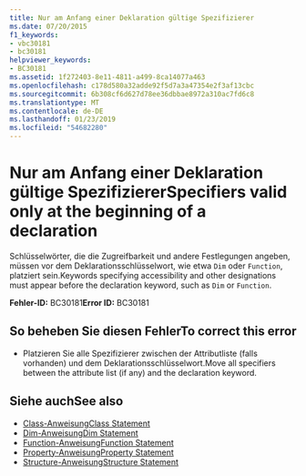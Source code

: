 ```yaml
---
title: Nur am Anfang einer Deklaration gültige Spezifizierer
ms.date: 07/20/2015
f1_keywords:
- vbc30181
- bc30181
helpviewer_keywords:
- BC30181
ms.assetid: 1f272403-8e11-4811-a499-8ca14077a463
ms.openlocfilehash: c178d580a32adde92f5d7a3a47354e2f3af13cbc
ms.sourcegitcommit: 6b308cf6d627d78ee36dbbae8972a310ac7fd6c8
ms.translationtype: MT
ms.contentlocale: de-DE
ms.lasthandoff: 01/23/2019
ms.locfileid: "54682280"
---
```

# <a name="specifiers-valid-only-at-the-beginning-of-a-declaration"></a><span data-ttu-id="fdbdf-102">Nur am Anfang einer Deklaration gültige Spezifizierer</span><span class="sxs-lookup"><span data-stu-id="fdbdf-102">Specifiers valid only at the beginning of a declaration</span></span>
<span data-ttu-id="fdbdf-103">Schlüsselwörter, die die Zugreifbarkeit und andere Festlegungen angeben, müssen vor dem Deklarationsschlüsselwort, wie etwa `Dim` oder `Function`, platziert sein.</span><span class="sxs-lookup"><span data-stu-id="fdbdf-103">Keywords specifying accessibility and other designations must appear before the declaration keyword, such as `Dim` or `Function`.</span></span>  
  
 <span data-ttu-id="fdbdf-104">**Fehler-ID:** BC30181</span><span class="sxs-lookup"><span data-stu-id="fdbdf-104">**Error ID:** BC30181</span></span>  
  
## <a name="to-correct-this-error"></a><span data-ttu-id="fdbdf-105">So beheben Sie diesen Fehler</span><span class="sxs-lookup"><span data-stu-id="fdbdf-105">To correct this error</span></span>  
  
-   <span data-ttu-id="fdbdf-106">Platzieren Sie alle Spezifizierer zwischen der Attributliste (falls vorhanden) und dem Deklarationsschlüsselwort.</span><span class="sxs-lookup"><span data-stu-id="fdbdf-106">Move all specifiers between the attribute list (if any) and the declaration keyword.</span></span>  
  
## <a name="see-also"></a><span data-ttu-id="fdbdf-107">Siehe auch</span><span class="sxs-lookup"><span data-stu-id="fdbdf-107">See also</span></span>
- [<span data-ttu-id="fdbdf-108">Class-Anweisung</span><span class="sxs-lookup"><span data-stu-id="fdbdf-108">Class Statement</span></span>](../../visual-basic/language-reference/statements/class-statement.md)
- [<span data-ttu-id="fdbdf-109">Dim-Anweisung</span><span class="sxs-lookup"><span data-stu-id="fdbdf-109">Dim Statement</span></span>](../../visual-basic/language-reference/statements/dim-statement.md)
- [<span data-ttu-id="fdbdf-110">Function-Anweisung</span><span class="sxs-lookup"><span data-stu-id="fdbdf-110">Function Statement</span></span>](../../visual-basic/language-reference/statements/function-statement.md)
- [<span data-ttu-id="fdbdf-111">Property-Anweisung</span><span class="sxs-lookup"><span data-stu-id="fdbdf-111">Property Statement</span></span>](../../visual-basic/language-reference/statements/property-statement.md)
- [<span data-ttu-id="fdbdf-112">Structure-Anweisung</span><span class="sxs-lookup"><span data-stu-id="fdbdf-112">Structure Statement</span></span>](../../visual-basic/language-reference/statements/structure-statement.md)
